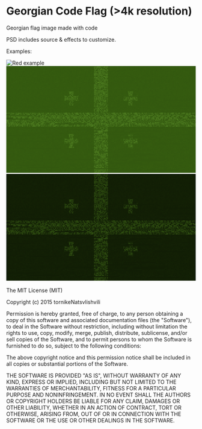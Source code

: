 # Georgian Code Flag (>4k resolution)
Georgian flag image made with code

PSD includes source & effects to customize.

Examples:

![Red example](/examples/GeoFlagRed.jpg?raw=true)
![Light Green example](/examples/GeoFlagLightGreen.png?raw=true)
![Dark Green  example](/examples/GeoFlagDarkGreen.png?raw=true)







The MIT License (MIT)

Copyright (c) 2015 tornikeNatsvlishvili

Permission is hereby granted, free of charge, to any person obtaining a copy
of this software and associated documentation files (the "Software"), to deal
in the Software without restriction, including without limitation the rights
to use, copy, modify, merge, publish, distribute, sublicense, and/or sell
copies of the Software, and to permit persons to whom the Software is
furnished to do so, subject to the following conditions:

The above copyright notice and this permission notice shall be included in all
copies or substantial portions of the Software.

THE SOFTWARE IS PROVIDED "AS IS", WITHOUT WARRANTY OF ANY KIND, EXPRESS OR
IMPLIED, INCLUDING BUT NOT LIMITED TO THE WARRANTIES OF MERCHANTABILITY,
FITNESS FOR A PARTICULAR PURPOSE AND NONINFRINGEMENT. IN NO EVENT SHALL THE
AUTHORS OR COPYRIGHT HOLDERS BE LIABLE FOR ANY CLAIM, DAMAGES OR OTHER
LIABILITY, WHETHER IN AN ACTION OF CONTRACT, TORT OR OTHERWISE, ARISING FROM,
OUT OF OR IN CONNECTION WITH THE SOFTWARE OR THE USE OR OTHER DEALINGS IN THE
SOFTWARE.
